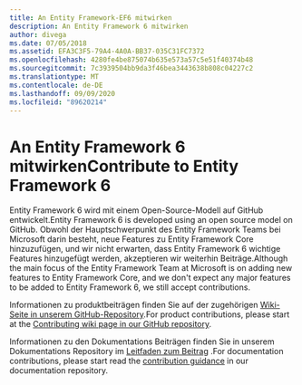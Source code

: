 ```yaml
---
title: An Entity Framework-EF6 mitwirken
description: An Entity Framework 6 mitwirken
author: divega
ms.date: 07/05/2018
ms.assetid: EFA3C3F5-79A4-4A0A-BB37-035C31FC7372
ms.openlocfilehash: 4280fe4be875074b635e573a57c5e51f40374b48
ms.sourcegitcommit: 7c3939504bb9da3f46bea3443638b808c04227c2
ms.translationtype: MT
ms.contentlocale: de-DE
ms.lasthandoff: 09/09/2020
ms.locfileid: "89620214"
---
```

# <a name="contribute-to-entity-framework-6"></a><span data-ttu-id="d0e51-103">An Entity Framework 6 mitwirken</span><span class="sxs-lookup"><span data-stu-id="d0e51-103">Contribute to Entity Framework 6</span></span>
<span data-ttu-id="d0e51-104">Entity Framework 6 wird mit einem Open-Source-Modell auf GitHub entwickelt.</span><span class="sxs-lookup"><span data-stu-id="d0e51-104">Entity Framework 6 is developed using an open source model on GitHub.</span></span> <span data-ttu-id="d0e51-105">Obwohl der Hauptschwerpunkt des Entity Framework Teams bei Microsoft darin besteht, neue Features zu Entity Framework Core hinzuzufügen, und wir nicht erwarten, dass Entity Framework 6 wichtige Features hinzugefügt werden, akzeptieren wir weiterhin Beiträge.</span><span class="sxs-lookup"><span data-stu-id="d0e51-105">Although the main focus of the Entity Framework Team at Microsoft is on adding new features to Entity Framework Core, and we don't expect any major features to be added to Entity Framework 6, we still accept contributions.</span></span>

<span data-ttu-id="d0e51-106">Informationen zu produktbeiträgen finden Sie auf der zugehörigen [Wiki-Seite in unserem GitHub-Repository](https://github.com/aspnet/EntityFramework6/wiki/Contributing).</span><span class="sxs-lookup"><span data-stu-id="d0e51-106">For product contributions, please start at the [Contributing wiki page in our GitHub repository](https://github.com/aspnet/EntityFramework6/wiki/Contributing).</span></span>

<span data-ttu-id="d0e51-107">Informationen zu den Dokumentations Beiträgen finden Sie in unserem Dokumentations Repository im [Leitfaden zum Beitrag](https://github.com/dotnet/EntityFramework.Docs/blob/master/CONTRIBUTING.md) .</span><span class="sxs-lookup"><span data-stu-id="d0e51-107">For documentation contributions, please start read the [contribution guidance](https://github.com/dotnet/EntityFramework.Docs/blob/master/CONTRIBUTING.md) in our documentation repository.</span></span>
